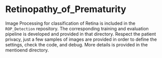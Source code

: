 # Retinopathy_of_Prematurity

Image Processing for classification of Retina is included in the `ROP_Detection` repository. The corresponding training and evaluation pipeline is developed and provided in that directory. Respect the patient privacy, just a few samples of images are provided in order to define the settings, check the code, and debug. More details is provided in the mentioend directory.
